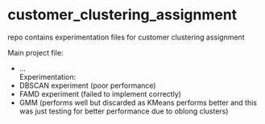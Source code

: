 # customer_clustering_assignment

repo contains experimentation files for customer clustering assignment

Main project file: <br>
- ... <br>
Experimentation: <br>
- DBSCAN experiment (poor performance)
- FAMD experiment (failed to implement correctly)
- GMM (performs well but discarded as KMeans performs better and this was just testing for better performance due to oblong clusters)
